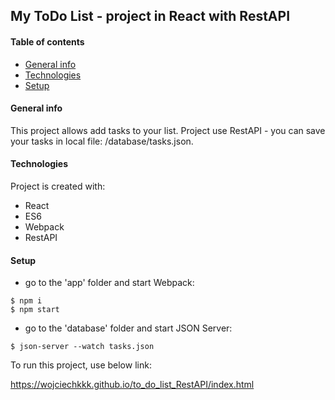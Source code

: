 ## My ToDo List - project in React with RestAPI
#### Table of contents
* [General info](#general-info)
* [Technologies](#technologies)
* [Setup](#setup)

#### General info
This project allows add tasks to your list.
Project use RestAPI - you can save your tasks in local file: /database/tasks.json.
	
#### Technologies
Project is created with:
* React
* ES6
* Webpack
* RestAPI
	
#### Setup

- go to the 'app' folder and start Webpack:
```
$ npm i
$ npm start
```
- go to the 'database' folder and start JSON Server:
```
$ json-server --watch tasks.json

```
To run this project, use below link:

https://wojciechkkk.github.io/to_do_list_RestAPI/index.html

